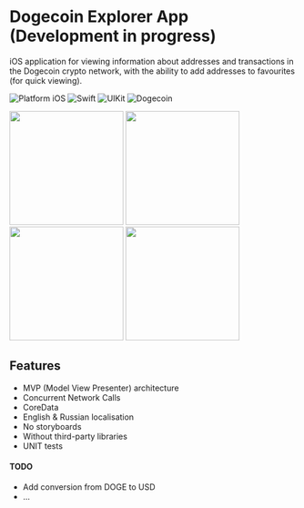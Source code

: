 # Dogecoin Explorer App (Development in progress)

iOS application for viewing information about addresses and transactions in the Dogecoin crypto network, with the ability to add addresses to favourites (for quick viewing).

![Platform iOS](https://img.shields.io/badge/platform-iOS-blue.svg)
![Swift](https://img.shields.io/badge/-Swift-orange.svg)
![UIKit](https://img.shields.io/badge/-UIKit-purple.svg)
![Dogecoin](https://img.shields.io/badge/-Dogecoin-yellow.svg)

<img src="https://github.com/032nnxkitty/DogeExplorerApp_iOS/blob/main/Screenshots/main.png" width="200"> <img src="https://github.com/032nnxkitty/DogeExplorerApp_iOS/blob/main/Screenshots/address.png" width="200"> <img src="https://github.com/032nnxkitty/DogeExplorerApp_iOS/blob/main/Screenshots/transaction.png" width="200"> <img src="https://github.com/032nnxkitty/DogeExplorerApp_iOS/blob/main/Screenshots/settings.png" width="200"> 

## Features
- MVP (Model View Presenter) architecture
- Concurrent Network Calls
- CoreData
- English & Russian localisation 
- No storyboards
- Without third-party libraries
- UNIT tests

#### TODO
- Add conversion from DOGE to USD
- ...


